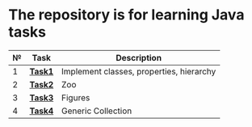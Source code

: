 # The repository is for learning Java tasks
|№|**Task**|**Description**|
|--|--|--|
|1|**[Task1](https://github.com/iamseryy/tasks_learn_oop/tree/main/task1)**|Implement classes, properties, hierarchy|
|2|**[Task2](https://github.com/iamseryy/tasks_learn_oop/tree/main/task2)**|Zoo|
|3|**[Task3](https://github.com/iamseryy/tasks_learn_oop/tree/main/task3)**|Figures|
|4|**[Task4](https://github.com/iamseryy/tasks_learn_oop/tree/main/task4)**|Generic Collection|